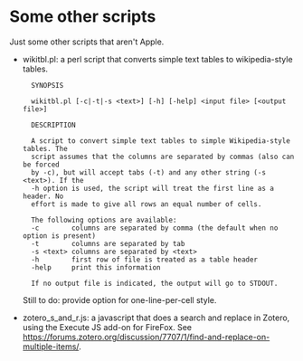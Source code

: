 # Some other scripts

Just some other scripts that aren't Apple.

- wikitbl.pl: a perl script that converts simple text tables to wikipedia-style tables.

        SYNOPSIS
        
        wikitbl.pl [-c|-t|-s <text>] [-h] [-help] <input file> [<output file>]
        
        DESCRIPTION

        A script to convert simple text tables to simple Wikipedia-style tables. The
        script assumes that the columns are separated by commas (also can be forced
        by -c), but will accept tabs (-t) and any other string (-s <text>). If the
        -h option is used, the script will treat the first line as a header. No
        effort is made to give all rows an equal number of cells.
        
        The following options are available:
        -c        columns are separated by comma (the default when no option is present)
        -t        columns are separated by tab
        -s <text> columns are separated by <text>
        -h        first row of file is treated as a table header
        -help     print this information
                
        If no output file is indicated, the output will go to STDOUT.
        
    Still to do: provide option for one-line-per-cell style.

- zotero_s_and_r.js: a javascript that does a search and replace in Zotero, using the Execute JS add-on for FireFox. See <https://forums.zotero.org/discussion/7707/1/find-and-replace-on-multiple-items/>.
